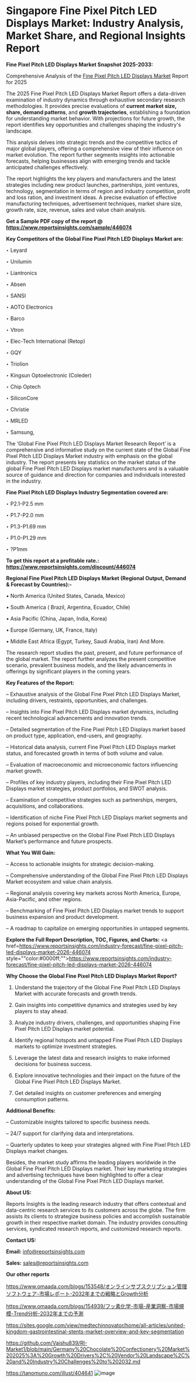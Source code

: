 # Singapore Fine Pixel Pitch LED Displays Market: Industry Analysis, Market Share, and Regional Insights Report

<strong>Fine Pixel Pitch LED Displays Market Snapshot 2025-2033:</strong>

Comprehensive Analysis of the <a href=https://www.reportsinsights.com/sample/446074>Fine Pixel Pitch LED Displays Market</a> Report for 2025

The 2025 Fine Pixel Pitch LED Displays Market Report offers a data-driven examination of industry dynamics through exhaustive secondary research methodologies. It provides precise evaluations of <strong>current market size, share, demand patterns</strong>, and <strong>growth trajectories</strong>, establishing a foundation for understanding market behavior. With projections for future growth, the report identifies key opportunities and challenges shaping the industry's landscape.

This analysis delves into strategic trends and the competitive tactics of major global players, offering a comprehensive view of their influence on market evolution. The report further segments insights into actionable forecasts, helping businesses align with emerging trends and tackle anticipated challenges effectively.

The report highlights the key players and manufacturers and the latest strategies including new product launches, partnerships, joint ventures, technology, segmentation in terms of region and industry competition, profit and loss ration, and investment ideas. A precise evaluation of effective manufacturing techniques, advertisement techniques, market share size, growth rate, size, revenue, sales and value chain analysis.

<strong>Get a Sample PDF copy of the report @ <a href=https://www.reportsinsights.com/sample/446074 style=color:#0000ff;>https://www.reportsinsights.com/sample/446074</a></strong>

<strong>Key Competitors of the Global Fine Pixel Pitch LED Displays Market are:</strong>

‣ Leyard

‣ Unilumin

‣ Liantronics

‣ Absen

‣ SANSI

‣ AOTO Electronics

‣ Barco

‣ Vtron

‣ Elec-Tech International (Retop)

‣ GQY

‣ Triolion

‣ Kingsun Optoelectronic (Coleder)

‣ Chip Optech

‣ SiliconCore

‣ Christie

‣ MRLED

‣ Samsung,

The ‘Global Fine Pixel Pitch LED Displays Market Research Report’ is a comprehensive and informative study on the current state of the Global Fine Pixel Pitch LED Displays Market industry with emphasis on the global industry. The report presents key statistics on the market status of the global Fine Pixel Pitch LED Displays market manufacturers and is a valuable source of guidance and direction for companies and individuals interested in the industry.

<strong>Fine Pixel Pitch LED Displays Industry Segmentation covered are:</strong>

‣ P2.1-P2.5 mm

‣ P1.7-P2.0 mm

‣ P1.3-P1.69 mm

‣ P1.0-P1.29 mm

‣ ?P1mm

<strong>To get this report at a profitable rate.: <a href=https://www.reportsinsights.com/discount/446074 style=color:#0000ff;>https://www.reportsinsights.com/discount/446074</a></strong>

<strong>Regional Fine Pixel Pitch LED Displays Market (Regional Output, Demand &amp; Forecast by Countries):-</strong>

• North America (United States, Canada, Mexico)

• South America ( Brazil, Argentina, Ecuador, Chile)

• Asia Pacific (China, Japan, India, Korea)

• Europe (Germany, UK, France, Italy)

• Middle East Africa (Egypt, Turkey, Saudi Arabia, Iran) And More.

The research report studies the past, present, and future performance of the global market. The report further analyzes the present competitive scenario, prevalent business models, and the likely advancements in offerings by significant players in the coming years.

<strong>Key Features of the Report:</strong>

– Exhaustive analysis of the Global Fine Pixel Pitch LED Displays Market, including drivers, restraints, opportunities, and challenges.

– Insights into Fine Pixel Pitch LED Displays market dynamics, including recent technological advancements and innovation trends.

– Detailed segmentation of the Fine Pixel Pitch LED Displays market based on product type, application, end-users, and geography.

– Historical data analysis, current Fine Pixel Pitch LED Displays market status, and forecasted growth in terms of both volume and value.

– Evaluation of macroeconomic and microeconomic factors influencing market growth.

– Profiles of key industry players, including their Fine Pixel Pitch LED Displays market strategies, product portfolios, and SWOT analysis.

– Examination of competitive strategies such as partnerships, mergers, acquisitions, and collaborations.

– Identification of niche Fine Pixel Pitch LED Displays market segments and regions poised for exponential growth.

– An unbiased perspective on the Global Fine Pixel Pitch LED Displays Market’s performance and future prospects.

<strong>What You Will Gain:</strong>

– Access to actionable insights for strategic decision-making.

– Comprehensive understanding of the Global Fine Pixel Pitch LED Displays Market ecosystem and value chain analysis.

– Regional analysis covering key markets across North America, Europe, Asia-Pacific, and other regions.

– Benchmarking of Fine Pixel Pitch LED Displays market trends to support business expansion and product development.

– A roadmap to capitalize on emerging opportunities in untapped segments.

<strong>Explore the Full Report Description, TOC, Figures, and Charts:</strong>
<a href=https://www.reportsinsights.com/industry-forecast/fine-pixel-pitch-led-displays-market-2026-446074 style=""color:#0000ff;"">https://www.reportsinsights.com/industry-forecast/fine-pixel-pitch-led-displays-market-2026-446074</a>

<strong>Why Choose the Global Fine Pixel Pitch LED Displays Market Report?</strong>

1. Understand the trajectory of the Global Fine Pixel Pitch LED Displays Market with accurate forecasts and growth trends.

2. Gain insights into competitive dynamics and strategies used by key players to stay ahead.

3. Analyze industry drivers, challenges, and opportunities shaping Fine Pixel Pitch LED Displays market potential.

4. Identify regional hotspots and untapped Fine Pixel Pitch LED Displays markets to optimize investment strategies.

5. Leverage the latest data and research insights to make informed decisions for business success.

6. Explore innovative technologies and their impact on the future of the Global Fine Pixel Pitch LED Displays Market.

7. Get detailed insights on customer preferences and emerging consumption patterns.

<strong>Additional Benefits:</strong>

– Customizable insights tailored to specific business needs.

– 24/7 support for clarifying data and interpretations.

– Quarterly updates to keep your strategies aligned with Fine Pixel Pitch LED Displays market changes.

Besides, the market study affirms the leading players worldwide in the Global Fine Pixel Pitch LED Displays market. Their key marketing strategies and advertising techniques have been highlighted to offer a clear understanding of the Global Fine Pixel Pitch LED Displays market.

<strong><strong>About US</strong>:</strong>

Reports Insights is the leading research industry that offers contextual and data-centric research services to its customers across the globe. The firm assists its clients to strategize business policies and accomplish sustainable growth in their respective market domain. The industry provides consulting services, syndicated research reports, and customized research reports.

<strong>Contact US:</strong>

<p class=><b>Email:</b> <a href=mailto:info@reportsinsights.com>info@reportsinsights.com</a></p>
<p class=><b>Sales:</b> <a href=mailto:sales@reportsinsights.com>sales@reportsinsights.com</a></p>

<strong>Our other reports</strong>

<a href=https://www.omaada.com/blogs/153548/オンラインサブスクリプション管理ソフトウェア-市場レポート-2032年までの戦略とGrowth分析>https://www.omaada.com/blogs/153548/オンラインサブスクリプション管理ソフトウェア-市場レポート-2032年までの戦略とGrowth分析</a>

<a href=https://www.omaada.com/blogs/154939/フッ素化学-市場-産業洞察-市場規模-Trend分析-2032年までの予測>https://www.omaada.com/blogs/154939/フッ素化学-市場-産業洞察-市場規模-Trend分析-2032年までの予測</a>

<a href=https://sites.google.com/view/medtechinnovator/home/all-articles/united-kingdom-gastrointestinal-stents-market-overview-and-key-segmentation>https://sites.google.com/view/medtechinnovator/home/all-articles/united-kingdom-gastrointestinal-stents-market-overview-and-key-segmentation</a>

<a href=https://github.com/Vaishu839/RI-Market1/blob/main/Germany%20Chocolate%20Confectionery%20Market%202025%3A%20Growth%20Drivers%2C%20Vendor%20Landscape%2C%20and%20Industry%20Challenges%20to%202032.md>https://github.com/Vaishu839/RI-Market1/blob/main/Germany%20Chocolate%20Confectionery%20Market%202025%3A%20Growth%20Drivers%2C%20Vendor%20Landscape%2C%20and%20Industry%20Challenges%20to%202032.md</a>

<a href=https://tanomuno.com/illust/404641>https://tanomuno.com/illust/404641</a>
![image](https://github.com/user-attachments/assets/e08f3ce7-8fcd-42e9-b080-d73c5f0b036e)
